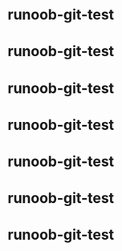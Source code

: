 # runoob-git-test
# runoob-git-test
# runoob-git-test
# runoob-git-test
# runoob-git-test
# runoob-git-test
# runoob-git-test

